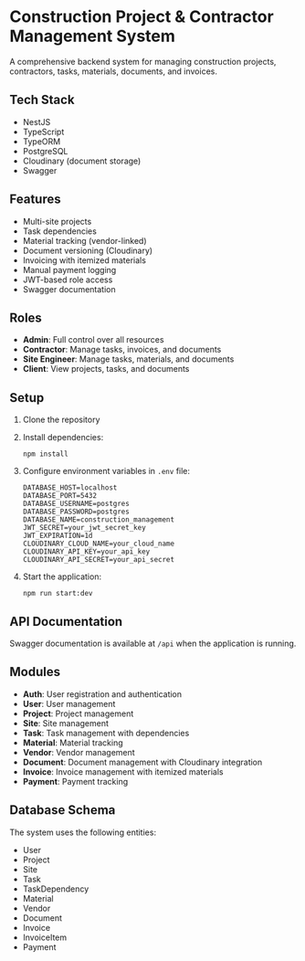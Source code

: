 # Construction Project & Contractor Management System

A comprehensive backend system for managing construction projects, contractors, tasks, materials, documents, and invoices.

## Tech Stack

- NestJS
- TypeScript
- TypeORM
- PostgreSQL
- Cloudinary (document storage)
- Swagger

## Features

- Multi-site projects
- Task dependencies
- Material tracking (vendor-linked)
- Document versioning (Cloudinary)
- Invoicing with itemized materials
- Manual payment logging
- JWT-based role access
- Swagger documentation

## Roles

- **Admin**: Full control over all resources
- **Contractor**: Manage tasks, invoices, and documents
- **Site Engineer**: Manage tasks, materials, and documents
- **Client**: View projects, tasks, and documents

## Setup

1. Clone the repository
2. Install dependencies:
   ```
   npm install
   ```
3. Configure environment variables in `.env` file:
   ```
   DATABASE_HOST=localhost
   DATABASE_PORT=5432
   DATABASE_USERNAME=postgres
   DATABASE_PASSWORD=postgres
   DATABASE_NAME=construction_management
   JWT_SECRET=your_jwt_secret_key
   JWT_EXPIRATION=1d
   CLOUDINARY_CLOUD_NAME=your_cloud_name
   CLOUDINARY_API_KEY=your_api_key
   CLOUDINARY_API_SECRET=your_api_secret
   ```

4. Start the application:
   ```
   npm run start:dev
   ```

## API Documentation

Swagger documentation is available at `/api` when the application is running.

## Modules

- **Auth**: User registration and authentication
- **User**: User management
- **Project**: Project management
- **Site**: Site management
- **Task**: Task management with dependencies
- **Material**: Material tracking
- **Vendor**: Vendor management
- **Document**: Document management with Cloudinary integration
- **Invoice**: Invoice management with itemized materials
- **Payment**: Payment tracking

## Database Schema

The system uses the following entities:

- User
- Project
- Site
- Task
- TaskDependency
- Material
- Vendor
- Document
- Invoice
- InvoiceItem
- Payment

